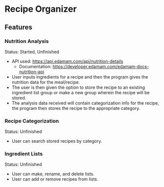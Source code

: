 # Recipe Organizer

## Features

### Nutrition Analysis
Status: Started, Unfinished

- API used: https://api.edamam.com/api/nutrition-details
  - Documentation: https://developer.edamam.com/edamam-docs-nutrition-api
- User inputs ingredients for a recipe and then the program gives the nutrition data for the meal/recipe.
- The user is then given the option to store the recipe to an existing ingredient list group or make a new group wherein the recipe will be stored.
- The analysis data received will contain categorization info for the recipe, the program then stores the recipe to the appropriate category.

### Recipe Categorization
Status: Unfinished

- User can search stored recipes by category.

### Ingredient Lists
Status: Unfinished

- User can make, rename, and delete lists.
- User can add or remove recipes from lists.
